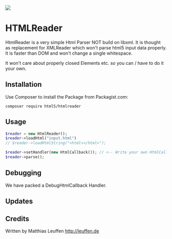 [<img src="https://travis-ci.org/dermatthes/HTMLReader.svg">](https://travis-ci.org/dermatthes/HTMLReader)

# HTMLReader 

HtmlReader is a very simple Html Parser NOT build on libxml. It is thought
as replacement for XMLReader which won't parse html5 input data
properly. It is faster than DOM and won't change a single whitespace.

It won't care about properly closed Elements etc. so you can / have to do
it your own.

## Installation

Use Composer to install the Package from Packagist.com:

```
composer require html5/htmlreader
```


## Usage

```php
$reader = new HtmlReader();
$reader->loadHtml("input.html")
// $reader->loadHtmlString("<html></html>");

$reader->setHandler(new HtmlCallback()); // <-- Write your own HtmlCallback
$reader->parse();
```


## Debugging

We have packed a DebugHtmlCallback Handler.


## Updates



## Credits

Written by Matthias Leuffen 
http://leuffen.de